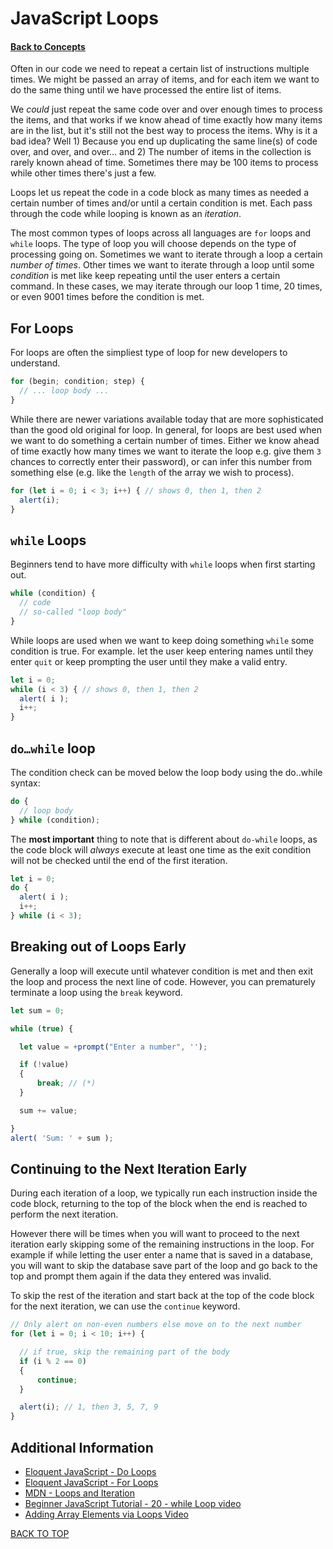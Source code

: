 # JavaScript Loops
#### [Back to Concepts](./README.md)

Often in our code we need to repeat a certain list of instructions multiple times. We might be passed an array of items, and for each item we want to do the same thing until we have processed the entire list of items.

We *could* just repeat the same code over and over enough times to process the items, and that works if we know ahead of time exactly how many items are in the list, but it's still not the best way to process the items. Why is it a bad idea? Well 1) Because you end up duplicating the same line(s) of code over, and over, and over... and 2) The number of items in the collection is rarely known ahead of time. Sometimes there may be 100 items to process while other times there's just a few.

Loops let us repeat the code in a code block as many times as needed a certain number of times and/or until a certain condition is met. Each pass through the code while looping is known as an *iteration*.

The most common types of loops across all languages are `for` loops and `while` loops. The type of loop you will choose depends on the type of processing going on. Sometimes we want to iterate through a loop a certain *number of times*. Other times we want to iterate through a loop until some *condition* is met like keep repeating until the user enters a certain command. In these cases, we may iterate through our loop 1 time, 20 times, or even 9001 times before the condition is met.

## For Loops
For loops are often the simpliest type of loop for new developers to understand. 
```js
for (begin; condition; step) {
  // ... loop body ...
}
```
While there are newer variations available today that are more sophisticated than the good old original for loop. In general, for loops are best used when we want to do something a certain number of times. Either we know ahead of time exactly how many times we want to iterate the loop e.g. give them `3` chances to correctly enter their password), or can infer this number from something else (e.g. like the `length` of the array we wish to process).
```js
for (let i = 0; i < 3; i++) { // shows 0, then 1, then 2
  alert(i);
}
```

## `while` Loops
Beginners tend to have more difficulty with `while` loops when first starting out.
```js
while (condition) {
  // code
  // so-called "loop body"
}
```
While loops are used when we want to keep doing something `while` some condition is true. For example. let the user keep entering names until they enter `quit` or keep prompting the user until they make a valid entry.
```js
let i = 0;
while (i < 3) { // shows 0, then 1, then 2
  alert( i );
  i++;
}
```

## `do…while` loop
The condition check can be moved below the loop body using the do..while syntax:
```js
do {
  // loop body
} while (condition);
```
The **most important** thing to note that is different about `do-while` loops, as the code block will *always* execute at least one time as the exit condition will not be checked until the end of the first iteration.
```js
let i = 0;
do {
  alert( i );
  i++;
} while (i < 3);
```
## Breaking out of Loops Early
Generally a loop will execute until whatever condition is met and then exit the loop and process the next line of code. However, you can prematurely terminate a loop using the `break` keyword.
```js
let sum = 0;

while (true) {

  let value = +prompt("Enter a number", '');

  if (!value) 
  {
      break; // (*)
  }

  sum += value;

}
alert( 'Sum: ' + sum );
```

## Continuing to the Next Iteration Early
During each iteration of a loop, we typically run each instruction inside the code block, returning to the top of the block when the end is reached to perform the next iteration.

However there will be times when you will want to proceed to the next iteration early skipping some of the remaining instructions in the loop. For example if while letting the user enter a name that is saved in a database, you will want to skip the database save part of the loop and go back to the top and prompt them again if the data they entered was invalid.

To skip the rest of the iteration and start back at the top of the code block for the next iteration, we can use the `continue` keyword.
```js
// Only alert on non-even numbers else move on to the next number
for (let i = 0; i < 10; i++) {

  // if true, skip the remaining part of the body
  if (i % 2 == 0) 
  {
      continue;
  }

  alert(i); // 1, then 3, 5, 7, 9
}
```

## Additional Information
- [Eloquent JavaScript - Do Loops](https://eloquentjavascript.net/02_program_structure.html#p_FIHE6k56BA)
- [Eloquent JavaScript - For Loops](https://eloquentjavascript.net/02_program_structure.html#h_oupMC+5FKN)
- [MDN - Loops and Iteration](https://developer.mozilla.org/en-US/docs/Web/JavaScript/Guide/Loops_and_iteration)
- [Beginner JavaScript Tutorial - 20 - while Loop video](https://youtu.be/QPFW_0blw9w)
- [Adding Array Elements via Loops Video](https://youtu.be/n6pCS-w1M3o)



[BACK TO TOP](#JavaScript-Loops)

